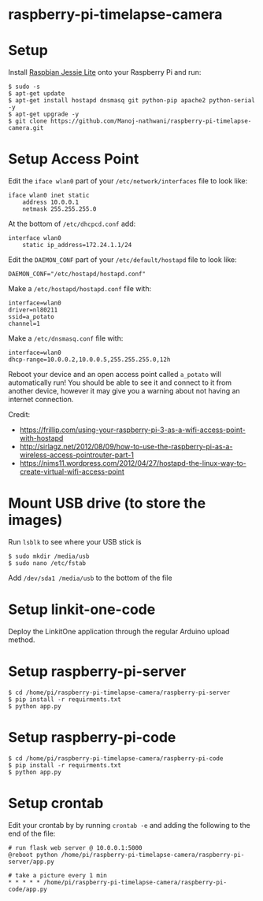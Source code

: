 # raspberry-pi-timelapse-camera


# Setup
Install [Raspbian Jessie Lite](https://www.raspberrypi.org/downloads/raspbian/) onto your Raspberry Pi and run:
```
$ sudo -s
$ apt-get update
$ apt-get install hostapd dnsmasq git python-pip apache2 python-serial -y
$ apt-get upgrade -y
$ git clone https://github.com/Manoj-nathwani/raspberry-pi-timelapse-camera.git
```


# Setup Access Point
Edit the `iface wlan0` part of your `/etc/network/interfaces` file to look like:
```
iface wlan0 inet static
    address 10.0.0.1
    netmask 255.255.255.0
```

At the bottom of `/etc/dhcpcd.conf` add:
```
interface wlan0  
    static ip_address=172.24.1.1/24
```

Edit the `DAEMON_CONF` part of your `/etc/default/hostapd` file to look like:
```
DAEMON_CONF="/etc/hostapd/hostapd.conf"
```

Make a `/etc/hostapd/hostapd.conf` file with:
```
interface=wlan0
driver=nl80211
ssid=a_potato
channel=1
```

Make a `/etc/dnsmasq.conf` file with:
```
interface=wlan0
dhcp-range=10.0.0.2,10.0.0.5,255.255.255.0,12h 
```

Reboot your device and an open access point called `a_potato` will automatically run!
You should be able to see it and connect to it from another device, however it may give you a warning about not having an internet connection.

Credit:
- https://frillip.com/using-your-raspberry-pi-3-as-a-wifi-access-point-with-hostapd
- http://sirlagz.net/2012/08/09/how-to-use-the-raspberry-pi-as-a-wireless-access-pointrouter-part-1
- https://nims11.wordpress.com/2012/04/27/hostapd-the-linux-way-to-create-virtual-wifi-access-point


# Mount USB drive (to store the images)
Run `lsblk` to see where your USB stick is
```
$ sudo mkdir /media/usb
$ sudo nano /etc/fstab
```
Add `/dev/sda1 /media/usb` to the bottom of the file


# Setup linkit-one-code
Deploy the LinkitOne application through the regular Arduino upload method.


# Setup raspberry-pi-server
```
$ cd /home/pi/raspberry-pi-timelapse-camera/raspberry-pi-server
$ pip install -r requirments.txt
$ python app.py
```


# Setup raspberry-pi-code
```
$ cd /home/pi/raspberry-pi-timelapse-camera/raspberry-pi-code
$ pip install -r requirments.txt
$ python app.py
```


# Setup crontab
Edit your crontab by by running `crontab -e` and adding the following to the end of the file:
```
# run flask web server @ 10.0.0.1:5000
@reboot python /home/pi/raspberry-pi-timelapse-camera/raspberry-pi-server/app.py

# take a picture every 1 min
* * * * * /home/pi/raspberry-pi-timelapse-camera/raspberry-pi-code/app.py
```
